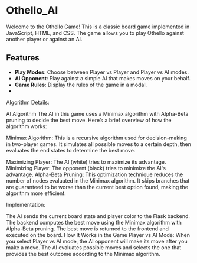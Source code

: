 # Othello_AI


Welcome to the Othello Game! This is a classic board game implemented in JavaScript, HTML, and CSS. The game allows you to play Othello against another player or against an AI.

## Features

- **Play Modes**: Choose between Player vs Player and Player vs AI modes.
- **AI Opponent**: Play against a simple AI that makes moves on your behalf.
- **Game Rules**: Display the rules of the game in a modal.
- <br/>

Algorithm Details:

AI Algorithm
The AI in this game uses a Minimax algorithm with Alpha-Beta pruning to decide the best move. Here’s a brief overview of how the algorithm works:

Minimax Algorithm: This is a recursive algorithm used for decision-making in two-player games. It simulates all possible moves to a certain depth, then evaluates the end states to determine the best move.

Maximizing Player: The AI (white) tries to maximize its advantage.
Minimizing Player: The opponent (black) tries to minimize the AI's advantage.
Alpha-Beta Pruning: This optimization technique reduces the number of nodes evaluated in the Minimax algorithm. It skips branches that are guaranteed to be worse than the current best option found, making the algorithm more efficient.

Implementation:

The AI sends the current board state and player color to the Flask backend.
The backend computes the best move using the Minimax algorithm with Alpha-Beta pruning.
The best move is returned to the frontend and executed on the board.
How It Works in the Game
Player vs AI Mode: When you select Player vs AI mode, the AI opponent will make its move after you make a move. The AI evaluates possible moves and selects the one that provides the best outcome according to the Minimax algorithm.





